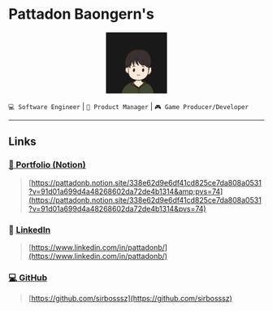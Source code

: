 # Pattadon Baongern's

<p align="center">
  <img width="120px" src="portfolio_image/profile_black.jpg" />
</p>

`💻 Software Engineer` | `💼 Product Manager` | `🎮 Game Producer/Developer`

---

## Links

### [📒 Portfolio (Notion)](https://pattadonb.notion.site/338e62d9e6df41cd825ce7da808a0531?v=91d01a699d4a48268602da72de4b1314&pvs=74)

> [https://pattadonb.notion.site/338e62d9e6df41cd825ce7da808a0531?v=91d01a699d4a48268602da72de4b1314&amp;pvs=74](https://pattadonb.notion.site/338e62d9e6df41cd825ce7da808a0531?v=91d01a699d4a48268602da72de4b1314&pvs=74)

### 👥 [LinkedIn](https://www.linkedin.com/in/pattadonb/)

> [https://www.linkedin.com/in/pattadonb/](https://www.linkedin.com/in/pattadonb/)

### [💻 GitHub](https://github.com/sirbosssz)

> [https://github.com/sirbosssz](https://github.com/sirbosssz)
